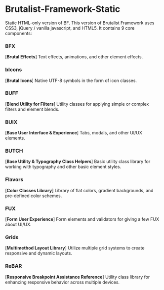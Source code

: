 # Brutalist-Framework-Static
Static HTML-only version of BF. This version of Brutalist Framework uses CSS3, jQuery / vanilla javascript, and HTML5. It contains 9 core components: 

### BFX
[**Brutal Effects**] Text effects, animations, and other element effects.

### bIcons
[**Brutal Icons**] Native UTF-8 symbols in the form of icon classes.

### BUFF
[**Blend Utility for Filters**] Utility classes for applying simple or complex filters and element blends.

### BUIX
[**Base User Interface & Experience**] Tabs, modals, and other UI/UX elements.

### BUTCH
[**Base Utility & Typography Class Helpers**] Basic utility class library for working with typography and other basic element styles.

### Flavors
[**Color Classes Library**] Library of flat colors, gradient backgrounds, and pre-defined color schemes.

### FUX
[**Form User Experience**] Form elements and validators for giving a few FUX about UI/UX.

### Grids
[**Multimethod Layout Library**] Utilize multiple grid systems to create responsive and dynamic layouts.

### ReBAR
[**Responsive Breakpoint Assistance Reference**] Utility class library for enhancing responsive behavior across multiple devices.

